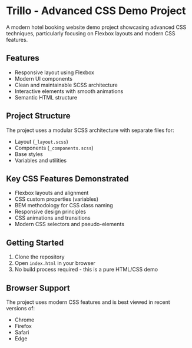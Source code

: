 # Trillo - Advanced CSS Demo Project

A modern hotel booking website demo project showcasing advanced CSS techniques, particularly focusing on Flexbox layouts and modern CSS features.

## Features

- Responsive layout using Flexbox
- Modern UI components
- Clean and maintainable SCSS architecture
- Interactive elements with smooth animations
- Semantic HTML structure

## Project Structure

The project uses a modular SCSS architecture with separate files for:
- Layout (`_layout.scss`)
- Components (`_components.scss`)
- Base styles
- Variables and utilities

## Key CSS Features Demonstrated

- Flexbox layouts and alignment
- CSS custom properties (variables)
- BEM methodology for CSS class naming
- Responsive design principles
- CSS animations and transitions
- Modern CSS selectors and pseudo-elements

## Getting Started

1. Clone the repository
2. Open `index.html` in your browser
3. No build process required - this is a pure HTML/CSS demo

## Browser Support

The project uses modern CSS features and is best viewed in recent versions of:
- Chrome
- Firefox
- Safari
- Edge

